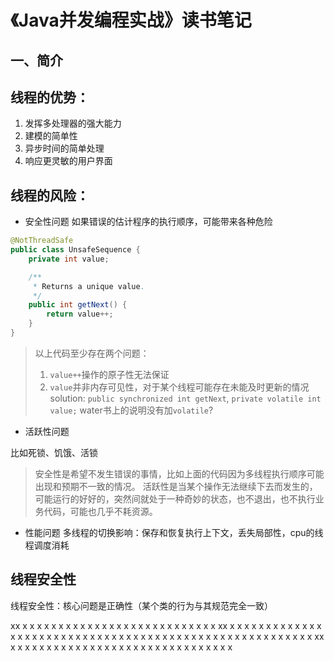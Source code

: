 # 《Java并发编程实战》读书笔记

## 一、简介

线程的**优势**：
--
1. 发挥多处理器的强大能力
2. 建模的简单性
3. 异步时间的简单处理
4. 响应更灵敏的用户界面

线程的**风险**：
--
* 安全性问题
如果错误的估计程序的执行顺序，可能带来各种危险
``` java
@NotThreadSafe
public class UnsafeSequence {
    private int value;

    /**
     * Returns a unique value.
     */
    public int getNext() {
        return value++;
    }
}
```

> 以上代码至少存在两个问题：
> 1. `value++`操作的原子性无法保证
> 2. `value`并非内存可见性，对于某个线程可能存在未能及时更新的情况
> solution: `public synchronized int getNext`, `private volatile int value;`
> water书上的说明没有加`volatile`?

* 活跃性问题

比如死锁、饥饿、活锁
> 安全性是希望不发生错误的事情，比如上面的代码因为多线程执行顺序可能出现和预期不一致的情况。
> 活跃性是当某个操作无法继续下去而发生的，可能运行的好好的，突然间就处于一种奇妙的状态，也不退出，也不执行业务代码，可能也几乎不耗资源。

* 性能问题
多线程的切换影响：保存和恢复执行上下文，丢失局部性，cpu的线程调度消耗

## 线程安全性

线程安全性：核心问题是正确性（某个类的行为与其规范完全一致）
 
  
    
xx
x
x
x
x
x
x
x
x
x
x
x
x
x
x
x
x
x
x
x
x
x
x
x
x
x
x
x
xx
x
x
x
x
x
x
x
x
x
x
x
x
x
x
x
x
x
x
x
x
x
x
x
x
x
x
x
x
x
x
x
x
x
x
x
x
x
x
x
x
x
x
x
x
x
x
x
x
x
x
x
x
x
x
x
xx
x
x
x
x
x
x
x
x
x
x
x
x
x
x
x
x
x
x
x
x
x
x
x
x
x
x
x
x
x
x
x